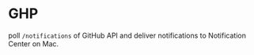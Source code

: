 GHP
===

poll `/notifications` of GitHub API and deliver notifications to Notification Center on Mac.
